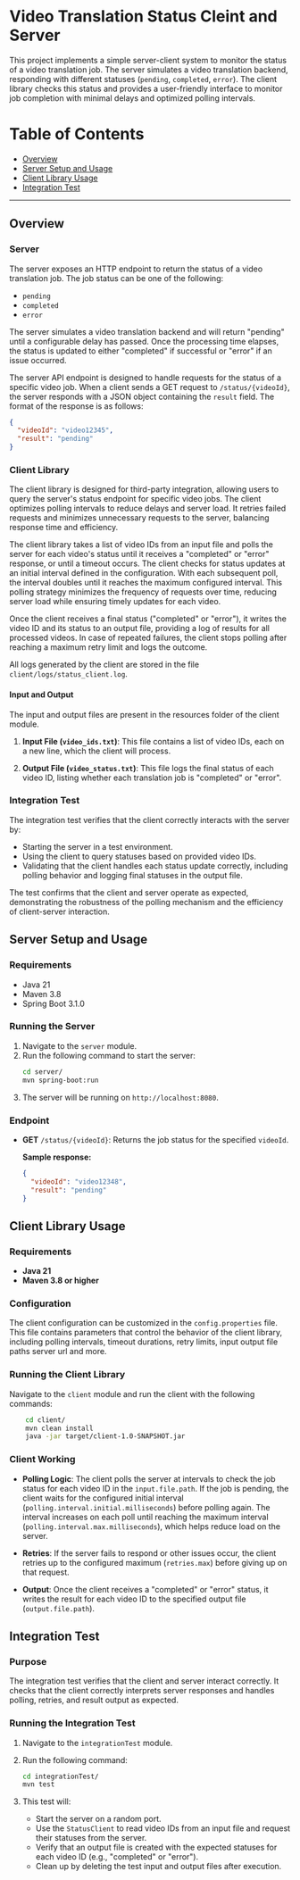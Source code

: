 # Video Translation Status Cleint and Server

This project implements a simple server-client system to monitor the status of a video translation job. The server simulates a video translation backend, responding with different statuses (`pending`, `completed`, `error`). The client library checks this status and provides a user-friendly interface to monitor job completion with minimal delays and optimized polling intervals.

# Table of Contents

- [Overview](#overview)
- [Server Setup and Usage](#server-setup-and-usage)
- [Client Library Usage](#client-library-usage)
- [Integration Test](#integration-test)

---


## Overview

### Server

The server exposes an HTTP endpoint to return the status of a video translation job. The job status can be one of the following:

- `pending`
- `completed`
- `error`

The server simulates a video translation backend and will return "pending" until a configurable delay has passed. Once the processing time elapses, the status is updated to either "completed" if successful or "error" if an issue occurred.

The server API endpoint is designed to handle requests for the status of a specific video job. When a client sends a GET request to `/status/{videoId}`, the server responds with a JSON object containing the `result` field. The format of the response is as follows:

```json
{
  "videoId": "video12345",
  "result": "pending"
}
```

### Client Library

The client library is designed for third-party integration, allowing users to query the server's status endpoint for specific video jobs. The client optimizes polling intervals to reduce delays and server load. It retries failed requests and minimizes unnecessary requests to the server, balancing response time and efficiency.

The client library takes a list of video IDs from an input file and polls the server for each video's status until it receives a "completed" or "error" response, or until a timeout occurs. The client checks for status updates at an initial interval defined in the configuration. With each subsequent poll, the interval doubles until it reaches the maximum configured interval. This polling strategy minimizes the frequency of requests over time, reducing server load while ensuring timely updates for each video.

Once the client receives a final status ("completed" or "error"), it writes the video ID and its status to an output file, providing a log of results for all processed videos. In case of repeated failures, the client stops polling after reaching a maximum retry limit and logs the outcome.

All logs generated by the client are stored in the file `client/logs/status_client.log`.

#### Input and Output

The input and output files are present in the resources folder of the client module.

1. **Input File (`video_ids.txt`)**: This file contains a list of video IDs, each on a new line, which the client will process.

2. **Output File (`video_status.txt`)**: This file logs the final status of each video ID, listing whether each translation job is "completed" or "error".

### Integration Test

The integration test verifies that the client correctly interacts with the server by:

- Starting the server in a test environment.
- Using the client to query statuses based on provided video IDs.
- Validating that the client handles each status update correctly, including polling behavior and logging final statuses in the output file.

The test confirms that the client and server operate as expected, demonstrating the robustness of the polling mechanism and the efficiency of client-server interaction.

## Server Setup and Usage

### Requirements
- Java 21
- Maven 3.8
- Spring Boot 3.1.0

### Running the Server
1. Navigate to the `server` module.
2. Run the following command to start the server:
    ```bash
    cd server/
    mvn spring-boot:run
    ```
3. The server will be running on `http://localhost:8080`.

### Endpoint

- **GET** `/status/{videoId}`: Returns the job status for the specified `videoId`.

  **Sample response:**
    ```json
    {
      "videoId": "video12348",
      "result": "pending" 
    }
    ```


## Client Library Usage

### Requirements
- **Java 21**
- **Maven 3.8 or higher**

### Configuration
The client configuration can be customized in the `config.properties` file. This file contains parameters that control the behavior of the client library, including polling intervals, timeout durations, retry limits, input output file paths server url and more.

### Running the Client Library
Navigate to the `client` module and run the client with the following commands:

```bash
    cd client/
    mvn clean install
    java -jar target/client-1.0-SNAPSHOT.jar
```

### Client Working

- **Polling Logic**: The client polls the server at intervals to check the job status for each video ID in the `input.file.path`. If the job is pending, the client waits for the configured initial interval (`polling.interval.initial.milliseconds`) before polling again. The interval increases on each poll until reaching the maximum interval (`polling.interval.max.milliseconds`), which helps reduce load on the server.

- **Retries**: If the server fails to respond or other issues occur, the client retries up to the configured maximum (`retries.max`) before giving up on that request.

- **Output**: Once the client receives a "completed" or "error" status, it writes the result for each video ID to the specified output file (`output.file.path`).



## Integration Test

### Purpose
The integration test verifies that the client and server interact correctly. It checks that the client correctly interprets server responses and handles polling, retries, and result output as expected.

### Running the Integration Test

1. Navigate to the `integrationTest` module.
2. Run the following command:

    ```bash
    cd integrationTest/
    mvn test
    ```

3. This test will:
    - Start the server on a random port.
    - Use the `StatusClient` to read video IDs from an input file and request their statuses from the server.
    - Verify that an output file is created with the expected statuses for each video ID (e.g., "completed" or "error").
    - Clean up by deleting the test input and output files after execution.

